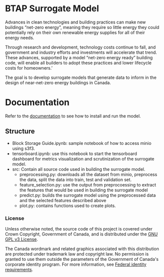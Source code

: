 # BTAP Surrogate Model
Advances in clean technologies and building practices can make new buildings “net-zero energy”, meaning they require so little energy they could potentially rely on their own renewable energy supplies for all of their energy needs. 

Through research and development, technology costs continue to fall, and government and industry efforts and investments will accelerate that trend. These advances, supported by a model “net-zero energy ready” building code, will enable all builders to adopt these practices and lower lifecycle costs for homeowners.’

The goal is to develop surrogate models that generate data to inform in the design of near-net-zero energy buildings in Canada.

# Documentation

Refer to the [documentation](docs/) to see how to install and run the model.

## Structure
- Block Storage Guide.ipynb: sample notebook of how to access minio using s3f3. 
- tensorboard.ipynb: use this notebook to start the tensorboard dashboard for metrics visualization and scrutinization of the surrogate model.
- src: Contain all source code used in building the surrogate model. 
    - preprocessing.py: downloads all the dataset from minio, preprocess the data, split the data into train, test and validation set. 
    - feature_selection.py: use the output from preprocoessing to extract the features that would be used in building the surrogate model
    - predict.py: builds the surrogate model using the preprocessed data and the selected features described above
    - plot.py: contains functions used to create plots. 
    
### License

Unless otherwise noted, the source code of this project is covered under Crown Copyright, Government of Canada, and is distributed under the [GNU GPL v3 License](LICENSE).

The Canada wordmark and related graphics associated with this distribution are protected under trademark law and copyright law. No permission is granted to use them outside the parameters of the Government of Canada's corporate identity program. For more information, see [Federal identity requirements](https://www.canada.ca/en/treasury-board-secretariat/topics/government-communications/federal-identity-requirements.html).

